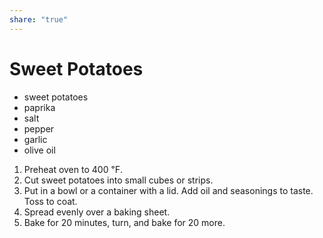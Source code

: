 ```yaml
---
share: "true"
---
```


# Sweet Potatoes
- sweet potatoes
- paprika
- salt
- pepper
- garlic
- olive oil

1. Preheat oven to 400 ℉.
2. Cut sweet potatoes into small cubes or strips.
3. Put in a bowl or a container with a lid. Add oil and seasonings to taste. Toss to coat.
4. Spread evenly over a baking sheet.
5. Bake for 20 minutes, turn, and bake for 20 more.